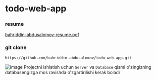 # todo-web-app

### resume
[bahriddin-abdusalomov-resume.pdf](https://github.com/bahriddin-abdusalomov/todo-web-app/files/14072266/bahriddin-abdusalomov-resume.pdf)

### git clone 
```
https://github.com/bahriddin-abdusalomov/todo-web-app.git
```
![image](https://github.com/bahriddin-abdusalomov/todo-web-app/assets/123171397/898d71c4-1247-4234-8c29-fa3d498cb6a2)
Projectni ishlatish uchun `Server` va `Database` qismi o'zingizning databasengizga mos ravishda o'zgartirilishi kerak boladi
